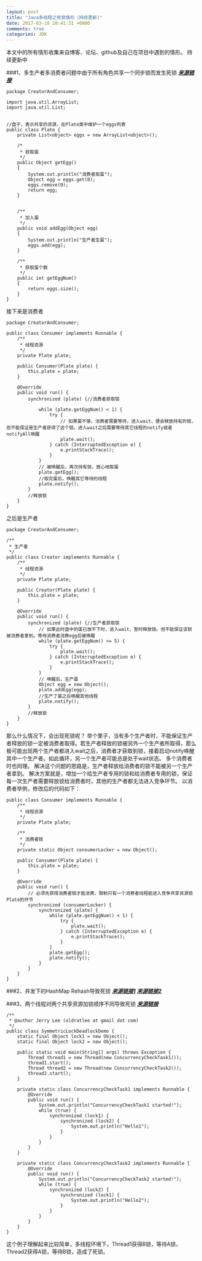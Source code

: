 ```yaml
---
layout: post
title: "Java多线程之死锁情形（持续更新)"
date: 2017-03-18 20:41:31 +0800
comments: true
categories: JDK
---
```

本文中的所有情形收集来自博客、论坛、github及自己在项目中遇到的情形。
持续更新中
<!--more-->
###1、多生产者多消费者问题中由于所有角色共享一个同步锁而发生死锁  [***来源链接***](http://www.2cto.com/kf/201410/344213.html)

```
package CreatorAndConsumer;
 
import java.util.ArrayList;
import java.util.List;
 

//盘子，表示共享的资源，在Plate类中维护一个eggs列表
public class Plate {
    private List<object> eggs = new ArrayList<object>();
     
    /*
     * 获取蛋
     */
    public Object getEgg()
    {
        System.out.println("消费者取蛋");
        Object egg = eggs.get(0);
        eggs.remove(0);
        return egg;
    }
     
     
    /**
     * 加入蛋
     */
    public void addEgg(Object egg)
    {
        System.out.println("生产者生蛋");
        eggs.add(egg);
    }
     
    /**
     * 获取蛋个数
     */
    public int getEggNum()
    {
        return eggs.size();
    }
}
```

接下来是消费者
```
package CreatorAndConsumer;
 
public class Consumer implements Runnable {
    /**
     * 线程资源
     */
    private Plate plate;
 
    public Consumer(Plate plate) {
        this.plate = plate;
    }
 
    @Override
    public void run() {
        synchronized (plate) {//消费者获取锁
            
            while (plate.getEggNum() < 1) {
                try {
                    // 如果蛋不够，消费者需要等待，进入wait，便会释放持有的锁，但不能保证是生产者获得了这个锁。进入wait之后需要等待其它线程的notify或者notifyAll唤醒
                    plate.wait();
                } catch (InterruptedException e) {
                    e.printStackTrace();
                }
            }
            // 被唤醒后，再次持有锁，放心地取蛋
            plate.getEgg();
            //取完蛋后，唤醒其它等待的线程
            plate.notify();
        }
        //释放锁
    }
}
```
之后是生产者
```
package CreatorAndConsumer;
 
/**
 * 生产者
 */
public class Creator implements Runnable {
    /**
     * 线程资源
     */
    private Plate plate;
 
    public Creator(Plate plate) {
        this.plate = plate;
    }
 
    @Override
    public void run() {
        synchronized (plate) {//生产者获取锁
            // 如果此时盘中的蛋已放不下时，进入wait，暂时释放锁。但不能保证该锁被消费者拿到。等待消费者消费egg后被唤醒
            while (plate.getEggNum() >= 5) {
                try {
                    plate.wait();
                } catch (InterruptedException e) {
                    e.printStackTrace();
                }
            }
            // 唤醒后，生产蛋
            Object egg = new Object();
            plate.addEgg(egg);
            //生产了蛋之后唤醒其他线程
            plate.notify();
        }
        //释放锁
    }
}
```
那么什么情况下，会出现死锁呢？
举个栗子，当有多个生产者时，不能保证生产者释放的锁一定被消费者取得。若生产者释放的锁被另外一个生产者所取得，那么极可能出现两个生产者都进入wait之后，消费者才获取到锁，接着启动notify唤醒其中一个生产者。如此循环，另一个生产者可能总是处于wait状态。
多个消费者时也同理。
解决这个问题的思路是，生产者释放给消费者的锁不能被另一个生产者拿到。
解决方案就是，增加一个给生产者专用的锁和给消费者专用的锁，保证每一次生产者需要释放锁给消费者时，其他的生产者都无法进入竞争环节。
以消费者举例，修改后的代码如下：

```
public class Consumer implements Runnable {
    /**
     * 线程资源
     */
    private Plate plate;
 
    /**
     * 消费者锁
     */
    private static Object consumerLocker = new Object();
 
    public Consumer(Plate plate) {
        this.plate = plate;
    }
 
    @Override
    public void run() {
        // 必须先获得消费者锁才能消费，限制只有一个消费者线程能进入竞争共享资源锁Plate的环节
        synchronized (consumerLocker) {
            synchronized (plate) {
                while (plate.getEggNum() < 1) {
                    try {
                        plate.wait();
                    } catch (InterruptedException e) {
                        e.printStackTrace();
                    }
                }
                plate.getEgg();
                plate.notify();
            }
        }
    }
}

```



###2、并发下的HashMap Rehash导致死锁   [***来源链接1***](https://github.com/oldratlee/fucking-java-concurrency)  [***来源链接2***](http://coolshell.cn/articles/9606.html)


###3、两个线程对两个共享资源加锁顺序不同导致死锁  [***来源链接***](https://github.com/oldratlee/fucking-java-concurrency) 

```
/**
 * @author Jerry Lee (oldratlee at gmail dot com)
 */
public class SymmetricLockDeadlockDemo {
    static final Object lock1 = new Object();
    static final Object lock2 = new Object();

    public static void main(String[] args) throws Exception {
        Thread thread1 = new Thread(new ConcurrencyCheckTask1());
        thread1.start();
        Thread thread2 = new Thread(new ConcurrencyCheckTask2());
        thread2.start();
    }

    private static class ConcurrencyCheckTask1 implements Runnable {
        @Override
        public void run() {
            System.out.println("ConcurrencyCheckTask1 started!");
            while (true) {
                synchronized (lock1) {
                    synchronized (lock2) {
                        System.out.println("Hello1");
                    }
                }
            }
        }
    }

    private static class ConcurrencyCheckTask2 implements Runnable {
        @Override
        public void run() {
            System.out.println("ConcurrencyCheckTask2 started!");
            while (true) {
                synchronized (lock2) {
                    synchronized (lock1) {
                        System.out.println("Hello2");
                    }
                }
            }
        }
    }
}
```
这个例子理解起来比较简单，多线程环境下，Thread1获得B锁，等待A锁，Thread2获得A锁，等待B锁，造成了死锁。

